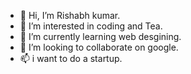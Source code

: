 - 👋 Hi, I’m Rishabh kumar.
- 👀 I’m interested in coding and Tea.
- 🌱 I’m currently learning web desgining.
- 💞️ I’m looking to collaborate on google.
- 📫 i want to do a startup.

<!---
Rishabh-raj-kumar/Rishabh-raj-kumar is a ✨ special ✨ repository because its `README.md` (this file) appears on your GitHub profile.
You can click the Preview link to take a look at your changes.
--->
